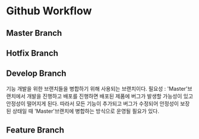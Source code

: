 # Github Workflow

## Master Branch

## Hotfix Branch

## Develop Branch
기능 개발을 위한 브랜치들을 병합하기 위해 사용되는 브랜치이다.
필요성 : 'Master'브랜치에서 개발을 진행하고 배포를 진행하면 배포된 제품에 버그가 발생할 가능성이 있고 안정성이 떨어지게 된다. 따라서 모든 기능이 추가되고 버그가 수정되어 안정성이 보장된 상태일 때 'Master'브랜치에 병합하는 방식으로 운영될 필요가 있다.
## Feature Branch

